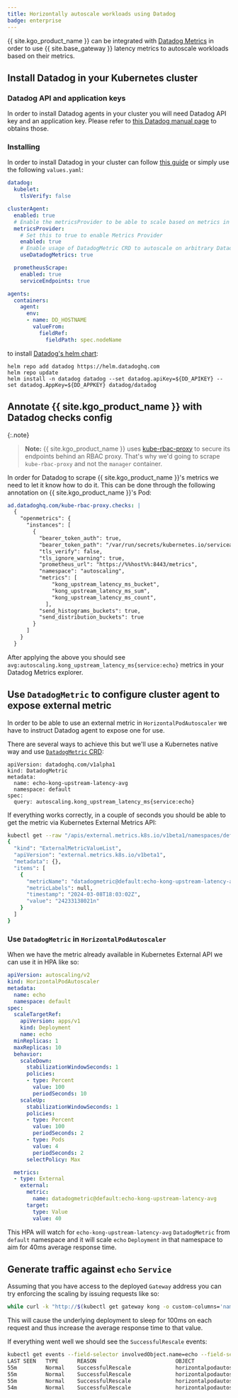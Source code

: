 ```yaml
---
title: Horizontally autoscale workloads using Datadog
badge: enterprise
---
```


{{ site.kgo_product_name }} can be integrated with [Datadog Metrics][dmetrics]
in order to use {{ site.base_gateway }} latency metrics to autoscale workloads
based on their metrics.

[dmetrics]: https://docs.datadoghq.com/metrics/

## Install Datadog in your Kubernetes cluster

### Datadog API and application keys

In order to install Datadog agents in your cluster you will need Datadog API key
and an application key. Please refer to [this Datadog manual page][ddkeys] to obtains those.

[ddkeys]: https://docs.datadoghq.com/account_management/api-app-keys/

### Installing

In order to install Datadog in your cluster can follow [this guide][ddk8sguide]
or simply use the following `values.yaml`:

```yaml
datadog:
  kubelet:
    tlsVerify: false

clusterAgent:
  enabled: true
  # Enable the metricsProvider to be able to scale based on metrics in Datadog
  metricsProvider:
    # Set this to true to enable Metrics Provider
    enabled: true
    # Enable usage of DatadogMetric CRD to autoscale on arbitrary Datadog queries
    useDatadogMetrics: true

  prometheusScrape:
    enabled: true
    serviceEndpoints: true

agents:
  containers:
    agent:
      env:
      - name: DD_HOSTNAME
        valueFrom:
          fieldRef:
            fieldPath: spec.nodeName
```

to install [Datadog's helm chart][ddchart]:

```
helm repo add datadog https://helm.datadoghq.com
helm repo update
helm install -n datadog datadog --set datadog.apiKey=${DD_APIKEY} --set datadog.AppKey=${DD_APPKEY} datadog/datadog
```

[ddk8sguide]: https://docs.datadoghq.com/containers/kubernetes/installation/?tab=helm
[ddchart]: https://github.com/DataDog/helm-charts/tree/main/charts/datadog

## Annotate {{ site.kgo_product_name }} with Datadog checks config

{:.note}
> **Note:** {{ site.kgo_product_name }} uses [kube-rbac-proxy][kuberbacproxy_github]
> to secure its endpoints behind an RBAC proxy. That's why we'd going to scrape `kube-rbac-proxy`
> and not the `manager` container.


In order for Datadog to scrape {{ site.kgo_product_name }}'s metrics we need to let it know how to do it.
This can be done through the following annotation on {{ site.kgo_product_name }}'s Pod:

```yaml
ad.datadoghq.com/kube-rbac-proxy.checks: |
  {
    "openmetrics": {
      "instances": [
        {
          "bearer_token_auth": true,
          "bearer_token_path": "/var/run/secrets/kubernetes.io/serviceaccount/token",
          "tls_verify": false,
          "tls_ignore_warning": true,
          "prometheus_url": "https://%%host%%:8443/metrics",
          "namespace": "autoscaling",
          "metrics": [
              "kong_upstream_latency_ms_bucket",
              "kong_upstream_latency_ms_sum",
              "kong_upstream_latency_ms_count",
            ],
          "send_histograms_buckets": true,
          "send_distribution_buckets": true
        }
      ]
    }
  }
```

After applying the above you should see `avg:autoscaling.kong_upstream_latency_ms{service:echo}` metrics in your Datadog Metrics explorer.

[kuberbacproxy_github]: https://github.com/brancz/kube-rbac-proxy

## Use `DatadogMetric` to configure cluster agent to expose external metric

In order to be able to use an external metric in `HorizontalPodAutoscaler` we have
to instruct Datadog agent to expose one for use.

There are several ways to achieve this but we'll use a Kubernetes native way and
use [`DatadogMetric` CRD][ddmetricguide]:

```
apiVersion: datadoghq.com/v1alpha1
kind: DatadogMetric
metadata:
  name: echo-kong-upstream-latency-avg
  namespace: default
spec:
  query: autoscaling.kong_upstream_latency_ms{service:echo}
```

If everything works correctly, in a couple of seconds you should be able to get the metric via Kubernetes External Metrics API:

```bash
kubectl get --raw "/apis/external.metrics.k8s.io/v1beta1/namespaces/default/datadogmetric@default:echo-kong-upstream-latency-avg" | jq
{
  "kind": "ExternalMetricValueList",
  "apiVersion": "external.metrics.k8s.io/v1beta1",
  "metadata": {},
  "items": [
    {
      "metricName": "datadogmetric@default:echo-kong-upstream-latency-avg",
      "metricLabels": null,
      "timestamp": "2024-03-08T18:03:02Z",
      "value": "24233138021n"
    }
  ]
}
```

[ddmetricguide]: https://docs.datadoghq.com/containers/guide/cluster_agent_autoscaling_metrics/?tab=helm#autoscaling-with-datadogmetric-queries

### Use `DatadogMetric` in `HorizontalPodAutoscaler`

When we have the metric already available in Kubernetes External API we can use it in HPA like so:

```yaml
apiVersion: autoscaling/v2
kind: HorizontalPodAutoscaler
metadata:
  name: echo
  namespace: default
spec:
  scaleTargetRef:
    apiVersion: apps/v1
    kind: Deployment
    name: echo
  minReplicas: 1
  maxReplicas: 10
  behavior:
    scaleDown:
      stabilizationWindowSeconds: 1
      policies:
      - type: Percent
        value: 100
        periodSeconds: 10
    scaleUp:
      stabilizationWindowSeconds: 1
      policies:
      - type: Percent
        value: 100
        periodSeconds: 2
      - type: Pods
        value: 4
        periodSeconds: 2
      selectPolicy: Max

  metrics:
  - type: External
    external:
      metric:
        name: datadogmetric@default:echo-kong-upstream-latency-avg
      target:
        type: Value
        value: 40
```

This HPA will watch for `echo-kong-upstream-latency-avg` `DatadogMetric` from `default` namespace and it will scale
`echo` `Deployment` in that namespace to aim for 40ms average response time.

## Generate traffic against `echo` `Service`

Assuming that you have access to the deployed `Gateway` address you can try enforcing the scaling by issuing requests like so:

```bash
while curl -k "http://$(kubectl get gateway kong -o custom-columns='name:.status.addresses[0].value' --no-headers -n default)/echo/shell?cmd=sleep%200.1" ; do sleep 1; done
```

This will cause the underlying deployment to sleep for 100ms on each request and thus increase the average response time to that value.

If everything went well we should see the `SuccessfulRescale` events:

```bash
kubectl get events --field-selector involvedObject.name=echo --field-selector involvedObject.kind=HorizontalPodAutoscaler -w
LAST SEEN   TYPE      REASON                         OBJECT                         MESSAGE
55m         Normal    SuccessfulRescale              horizontalpodautoscaler/echo   New size: 7; reason: All metrics below target
55m         Normal    SuccessfulRescale              horizontalpodautoscaler/echo   New size: 5; reason: All metrics below target
55m         Normal    SuccessfulRescale              horizontalpodautoscaler/echo   New size: 4; reason: All metrics below target
54m         Normal    SuccessfulRescale              horizontalpodautoscaler/echo   New size: 2; reason: All metrics below target
```
